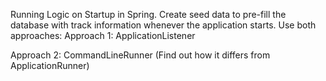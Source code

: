 Running Logic on Startup in Spring. Create seed data to pre-fill the database with track information whenever the application starts. Use both approaches:
Approach 1: ApplicationListener

Approach 2: CommandLineRunner (Find out how it differs from ApplicationRunner)

